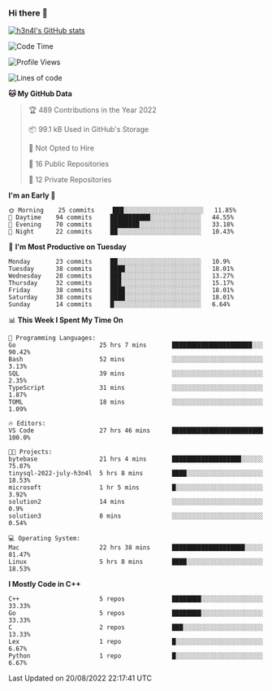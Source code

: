 ### Hi there 👋

[![h3n4l's GitHub stats](https://github-readme-stats.vercel.app/api?username=h3n4l&count_private=true&show_icons=true&theme=radical)](https://github.com/h3n4l/github-readme-stats)

<!--START_SECTION:waka-->
![Code Time](http://img.shields.io/badge/Code%20Time-601%20hrs%2042%20mins-blue)

![Profile Views](http://img.shields.io/badge/Profile%20Views-1-blue)

![Lines of code](https://img.shields.io/badge/From%20Hello%20World%20I%27ve%20Written-43%20Thousand%20lines%20of%20code-blue)

**🐱 My GitHub Data** 

> 🏆 489 Contributions in the Year 2022
 > 
> 📦 99.1 kB Used in GitHub's Storage 
 > 
> 🚫 Not Opted to Hire
 > 
> 📜 16 Public Repositories 
 > 
> 🔑 12 Private Repositories  
 > 
**I'm an Early 🐤** 

```text
🌞 Morning    25 commits     ███░░░░░░░░░░░░░░░░░░░░░░   11.85% 
🌆 Daytime    94 commits     ███████████░░░░░░░░░░░░░░   44.55% 
🌃 Evening    70 commits     ████████░░░░░░░░░░░░░░░░░   33.18% 
🌙 Night      22 commits     ██░░░░░░░░░░░░░░░░░░░░░░░   10.43%

```
📅 **I'm Most Productive on Tuesday** 

```text
Monday       23 commits     ██░░░░░░░░░░░░░░░░░░░░░░░   10.9% 
Tuesday      38 commits     ████░░░░░░░░░░░░░░░░░░░░░   18.01% 
Wednesday    28 commits     ███░░░░░░░░░░░░░░░░░░░░░░   13.27% 
Thursday     32 commits     ███░░░░░░░░░░░░░░░░░░░░░░   15.17% 
Friday       38 commits     ████░░░░░░░░░░░░░░░░░░░░░   18.01% 
Saturday     38 commits     ████░░░░░░░░░░░░░░░░░░░░░   18.01% 
Sunday       14 commits     █░░░░░░░░░░░░░░░░░░░░░░░░   6.64%

```


📊 **This Week I Spent My Time On** 

```text
💬 Programming Languages: 
Go                       25 hrs 7 mins       ██████████████████████░░░   90.42% 
Bash                     52 mins             ░░░░░░░░░░░░░░░░░░░░░░░░░   3.13% 
SQL                      39 mins             ░░░░░░░░░░░░░░░░░░░░░░░░░   2.35% 
TypeScript               31 mins             ░░░░░░░░░░░░░░░░░░░░░░░░░   1.87% 
TOML                     18 mins             ░░░░░░░░░░░░░░░░░░░░░░░░░   1.09%

🔥 Editors: 
VS Code                  27 hrs 46 mins      █████████████████████████   100.0%

🐱‍💻 Projects: 
bytebase                 21 hrs 4 mins       ███████████████████░░░░░░   75.87% 
tinysql-2022-july-h3n4l  5 hrs 8 mins        ████░░░░░░░░░░░░░░░░░░░░░   18.53% 
microsoft                1 hr 5 mins         █░░░░░░░░░░░░░░░░░░░░░░░░   3.92% 
solution2                14 mins             ░░░░░░░░░░░░░░░░░░░░░░░░░   0.9% 
solution3                8 mins              ░░░░░░░░░░░░░░░░░░░░░░░░░   0.54%

💻 Operating System: 
Mac                      22 hrs 38 mins      ████████████████████░░░░░   81.47% 
Linux                    5 hrs 8 mins        ████░░░░░░░░░░░░░░░░░░░░░   18.53%

```

**I Mostly Code in C++** 

```text
C++                      5 repos             ████████░░░░░░░░░░░░░░░░░   33.33% 
Go                       5 repos             ████████░░░░░░░░░░░░░░░░░   33.33% 
C                        2 repos             ███░░░░░░░░░░░░░░░░░░░░░░   13.33% 
Lex                      1 repo              █░░░░░░░░░░░░░░░░░░░░░░░░   6.67% 
Python                   1 repo              █░░░░░░░░░░░░░░░░░░░░░░░░   6.67%

```



 Last Updated on 20/08/2022 22:17:41 UTC
<!--END_SECTION:waka-->

